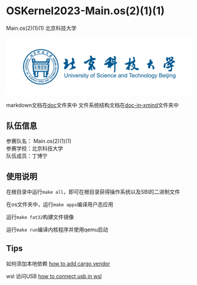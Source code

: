 # OSKernel2023-Main.os(2)(1)(1)

Main.os(2)(1)(1)  北京科技大学

![USTB](./doc/image/USTB.jpg)

markdown文档在[doc](./doc/)文件夹中
文件系统结构文档在[doc-in-xmind](./doc/doc-in-xmind/)文件夹中
## 队伍信息


参赛队名： Main.os(2)(1)(1)
<br>
参赛学校：北京科技大学
<br>
队伍成员：丁博宁

## 使用说明

在根目录中运行`make all`，即可在根目录获得操作系统以及SBI的二进制文件

在os文件夹中，运行`make apps`编译用户态应用

运行`make fat32`构建文件镜像

运行`make run`编译内核程序并使用qemu启动

## Tips
如何添加本地依赖
[how to add cargo vendor](https://fuchsia.googlesource.com/third_party/cargo-vendor/#:~:text=Simply%20run%20cargo%20vendor%20inside%20of%20any%20Cargo,which%20contains%20the%20source%20of%20all%20crates.io%20dependencies.)

wsl 访问USB
[how to connect usb in wsl](https://learn.microsoft.com/zh-cn/windows/wsl/connect-usb)